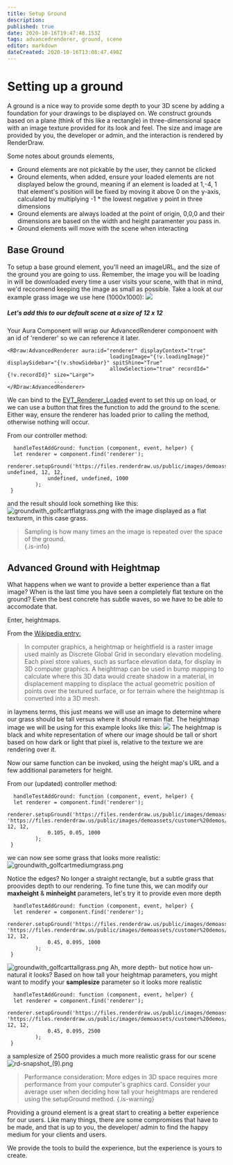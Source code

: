 ```yaml
---
title: Setup Ground
description: 
published: true
date: 2020-10-16T19:47:48.153Z
tags: advancedrenderer, ground, scene
editor: markdown
dateCreated: 2020-10-16T13:08:47.498Z
---
```


# Setting up a ground
A ground is a nice way to provide some depth to your 3D scene by adding a foundation for your drawings to be displayed on. We construct grounds based on a plane (think of this like a rectangle) in three-dimensional space with an image texture provided for its look and feel. The size and image are provided by you, the developer or admin, and the interaction is rendered by RenderDraw. 

Some notes about grounds elements,
- Ground elements are not pickable by the user, they cannot be clicked
- Ground elements, when added, ensure your loaded elements are not displayed below the ground, meaning if an element is loaded at 1,-4, 1 that element's position will be fixed by moving it above 0 on the y-axis, calculated by multiplying -1 * the lowest negative y point in three dimensions
- Ground elements are always loaded at the point of origin, 0,0,0 and their dimensions are based on the width and height paramenter you pass in. 
- Ground elements will move with the scene when interacting
## Base Ground
To setup a base ground element, you'll need an imageURL, and the size of the ground you are going to uss. Remember, the image you will be loading in will be downloaded every time a user visits your scene, with that in mind, we'd reccomend keeping the image as small as possible. Take a look at our example grass image we use here (1000x1000):
<img src="https://files.renderdraw.us/public/images/demoassets/customer%20demos/clubcar/Grass_001_COLOR2.jpg" />

##### Let's add this to our default scene at a size of 12 x 12
Your Aura Component will wrap our AdvancedRenderer componoent with an id of 'renderer' so we can reference it later.
```
<RDraw:AdvancedRenderer aura:id="renderer" displayContext="true"
                                 loadingImage="{!v.loadingImage}" displaySidebar="{!v.showSidebar}" spitShine="True"
                                 allowSelection="true" recordId="{!v.recordId}" size="Large">
               ...                                                   
</RDraw:AdvancedRenderer>
```

We can bind to the [EVT_Renderer_Loaded](/events/EVT_Renderer_Loaded) event to set this up on load, or we can use a button that fires the function to add the ground to the scene. Either way, ensure the renderer has loaded prior to calling the method, otherwise nothing will occur. 

From our controller method:
```
  handleTestAddGround: function (component, event, helper) {
  let renderer = component.find('renderer');
  renderer.setupGround('https://files.renderdraw.us/public/images/demoassets/customer%20demos/clubcar/Grass_001_COLOR2.jpg', undefined, 12, 12,
             undefined, undefined, 1000
         );
 }
```

and the result should look something like this:
![groundwith_golfcartflatgrass.png](/groundwith_golfcartflatgrass.png)
with the image displayed as a flat texturem, in this case grass. 

> Sampling is how many times an the image is repeated over the space of the ground.  
{.is-info}

## Advanced Ground with Heightmap

What happens when we want to provide a better experience than a flat image? When is the last time you have seen a completely flat texture on the ground? Even the best concrete has subtle waves, so we have to be able to accomodate that.

Enter, heightmaps. 

From the <a href="https://en.wikipedia.org/wiki/Heightmap">Wikipedia entry:</a>
> In computer graphics, a heightmap or heightfield is a raster image used mainly as Discrete Global Grid in secondary elevation modeling. Each pixel store values, such as surface elevation data, for display in 3D computer graphics. A heightmap can be used in bump mapping to calculate where this 3D data would create shadow in a material, in displacement mapping to displace the actual geometric position of points over the textured surface, or for terrain where the heightmap is converted into a 3D mesh.

in laymens terms, this just means we will use an image to determine where our grass should be tall versus where it should remain flat. The heightmap image we will be using for this example looks like this: 
<img src="https://files.renderdraw.us/public/images/demoassets/customer%20demos/clubcar/Grass_001_ROUGH.jpg" />
The heightmap is black and white representation of where our image should be tall or short based on how dark or light that pixel is, relative to the texture we are rendering over it. 

Now our same function can be invoked, using the height map's URL and a few additional parameters for height. 

From our (updated) controller method:
```
  handleTestAddGround: function (component, event, helper) {
  let renderer = component.find('renderer');
  renderer.setupGround('https://files.renderdraw.us/public/images/demoassets/customer%20demos/clubcar/Grass_001_COLOR2.jpg', 'https://files.renderdraw.us/public/images/demoassets/customer%20demos/clubcar/Grass_001_ROUGH.jpg', 12, 12,
             0.105, 0.05, 1000
         );
 }
```
we can now see some grass that looks more realistic:
![groundwith_golfcartmediumgrass.png](/groundwith_golfcartmediumgrass.png)

Notice the edges? No longer a straight rectangle, but a subtle grass that proovides depth to our rendering. To fine tune this, we can modify our **maxheight** & **minheight** parameters, let's try it to provide even more depth
```
  handleTestAddGround: function (component, event, helper) {
  let renderer = component.find('renderer');
  renderer.setupGround('https://files.renderdraw.us/public/images/demoassets/customer%20demos/clubcar/Grass_001_COLOR2.jpg', 'https://files.renderdraw.us/public/images/demoassets/customer%20demos/clubcar/Grass_001_ROUGH.jpg', 12, 12,
             0.45, 0.095, 1000
         );
 }
```
![groundwith_golfcarttallgrass.png](/groundwith_golfcarttallgrass.png)
Ah, more depth- but notice how un-natural it looks? Based on how tall your heightmap parameters, you might want to modify your **samplesize** parameter so it looks more realistic

```
  handleTestAddGround: function (component, event, helper) {
  let renderer = component.find('renderer');
  renderer.setupGround('https://files.renderdraw.us/public/images/demoassets/customer%20demos/clubcar/Grass_001_COLOR2.jpg', 'https://files.renderdraw.us/public/images/demoassets/customer%20demos/clubcar/Grass_001_ROUGH.jpg', 12, 12,
             0.45, 0.095, 2500
         );
 }
```
a samplesize of 2500 provides a much more realistic grass for our scene
![rd-snapshot_(9).png](/rd-snapshot_(9).png)
> Performance consideration:
More edges in 3D space requires more performance from your computer's graphics card. Consider your average user when deciding how tall your heightmaps are rendered using the setupGround method.
{.is-warning}

Providing a ground element is a great start to creating a better experience for our users. Like many things, there are some compromises that have to be made, and that is up to you, the developer/ admin to find the happy medium for your clients and users.

We provide the tools to build the experience, but the experience is yours to create. 

